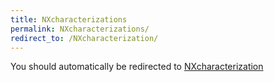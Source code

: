 ```yaml
---
title: NXcharacterizations
permalink: NXcharacterizations/
redirect_to: /NXcharacterization/
---
```


You should automatically be redirected to [NXcharacterization](/NXcharacterization/)
